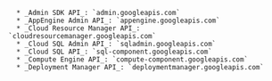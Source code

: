 
      * _Admin SDK API_: `admin.googleapis.com`
      * _AppEngine Admin API_: `appengine.googleapis.com`
      * _Cloud Resource Manager API_: `cloudresourcemanager.googleapis.com`
      * _Cloud SQL Admin API_: `sqladmin.googleapis.com`
      * _Cloud SQL API_: `sql-component.googleapis.com`
      * _Compute Engine API_: `compute-component.googleapis.com`
      * _Deployment Manager API_: `deploymentmanager.googleapis.com`

